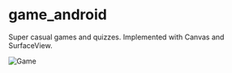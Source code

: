 # game_android
Super casual games and quizzes. Implemented with Canvas and SurfaceView.


![Game](https://user-images.githubusercontent.com/83759412/155080909-22be2336-1195-48b1-a235-ce13e9d2b88a.png)
